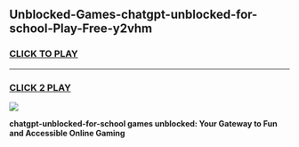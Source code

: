 
## Unblocked-Games-chatgpt-unblocked-for-school-Play-Free-y2vhm
<h3>
<a href="https://premium76.site?title=chatgpt-unblocked-for-school&ref=18A1">CLICK TO PLAY</a></h3>
<hr>

<h3>
<a href="https://premium76.site?title=chatgpt-unblocked-for-school&ref=18A1">CLICK 2 PLAY</a>
  
</h3>

<a href="https://premium76.site?title=chatgpt-unblocked-for-school&ref=18A1"><img src="https://clearcache.store/games.png"></a>


**chatgpt-unblocked-for-school games unblocked: Your Gateway to Fun and Accessible Online Gaming**
